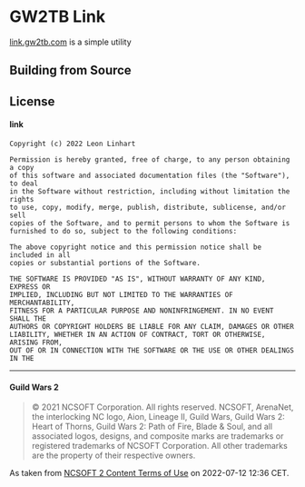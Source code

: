 # GW2TB Link

[link.gw2tb.com](https://link.gw2tb.com) is a simple utility


## Building from Source




## License

#### link

```
Copyright (c) 2022 Leon Linhart

Permission is hereby granted, free of charge, to any person obtaining a copy
of this software and associated documentation files (the "Software"), to deal
in the Software without restriction, including without limitation the rights
to use, copy, modify, merge, publish, distribute, sublicense, and/or sell
copies of the Software, and to permit persons to whom the Software is
furnished to do so, subject to the following conditions:

The above copyright notice and this permission notice shall be included in all
copies or substantial portions of the Software.

THE SOFTWARE IS PROVIDED "AS IS", WITHOUT WARRANTY OF ANY KIND, EXPRESS OR
IMPLIED, INCLUDING BUT NOT LIMITED TO THE WARRANTIES OF MERCHANTABILITY,
FITNESS FOR A PARTICULAR PURPOSE AND NONINFRINGEMENT. IN NO EVENT SHALL THE
AUTHORS OR COPYRIGHT HOLDERS BE LIABLE FOR ANY CLAIM, DAMAGES OR OTHER
LIABILITY, WHETHER IN AN ACTION OF CONTRACT, TORT OR OTHERWISE, ARISING FROM,
OUT OF OR IN CONNECTION WITH THE SOFTWARE OR THE USE OR OTHER DEALINGS IN THE
```

--------------------------------------------------------------------------------

#### Guild Wars 2

> © 2021 NCSOFT Corporation. All rights reserved. NCSOFT, ArenaNet, the
interlocking NC logo, Aion, Lineage II, Guild Wars, Guild Wars 2: Heart of
Thorns, Guild Wars 2: Path of Fire, Blade & Soul, and all associated logos,
designs, and composite marks are trademarks or registered trademarks of NCSOFT
Corporation. All other trademarks are the property of their respective owners.

As taken from [NCSOFT 2 Content Terms of Use](https://us.ncsoft.com/en-gb/legal/ncsoft/content-terms-of-use)
on 2022-07-12 12:36 CET.